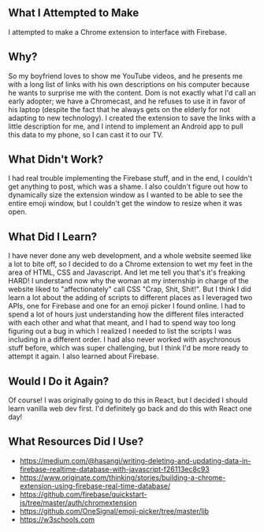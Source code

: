 ## What I Attempted to Make
I attempted to make a Chrome extension to interface with Firebase.

## Why?
So my boyfriend loves to show me YouTube videos, and he presents me with a long list of links with his own descriptions on his computer because he wants to surprise me with the content. Dom is not exactly what I'd call an early adopter; we have a Chromecast, and he refuses to use it in favor of his laptop (despite the fact that he always gets on the elderly for not adapting to new technology). I created the extension to save the links with a little description for me, and I intend to implement an Android app to pull this data to my phone, so I can cast it to our TV.

## What Didn't Work?
I had real trouble implementing the Firebase stuff, and in the end, I couldn't get anything to post, which was a shame. I also couldn't figure out how to dynamically size the extension window as I wanted to be able to see the entire emoji window, but I couldn't get the window to resize when it was open.

## What Did I Learn?
I have never done any web development, and a whole website seemed like a lot to bite off, so I decided to do a Chrome extension to wet my feet in the area of HTML, CSS and Javascript. And let me tell you that's it's freaking HARD! I understand now why the woman at my internship in charge of the website liked to "affectionately" call CSS "Crap, Shit, Shit!". But I think I did learn a lot about the adding of scripts to different places as I leveraged two APIs, one for Firebase and one for an emoji picker I found online. I had to spend a lot of hours just understanding how the different files interacted with each other and what that meant, and I had to spend way too long figuring out a bug in which I realized I needed to list the scripts I was including in a different order. I had also never worked with asychronous stuff before, which was super challenging, but I think I'd be more ready to attempt it again. I also learned about Firebase.

## Would I Do it Again?
Of course! I was originally going to do this in React, but I decided I should learn vanilla web dev first. I'd definitely go back and do this with React one day! 

## What Resources Did I Use?
* https://medium.com/@hasangi/writing-deleting-and-updating-data-in-firebase-realtime-database-with-javascript-f26113ec8c93
* https://www.originate.com/thinking/stories/building-a-chrome-extension-using-firebase-real-time-database/
* https://github.com/firebase/quickstart-js/tree/master/auth/chromextension
* https://github.com/OneSignal/emoji-picker/tree/master/lib
* https://w3schools.com
